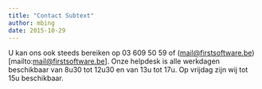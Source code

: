 ```yaml
---
title: "Contact Subtext"
author: mbing
date: 2015-10-29
---
```


U kan ons ook steeds bereiken op 03 609 50 59 of (mail@firstsoftware.be)[mailto:mail@firstsoftware.be]. Onze helpdesk is alle werkdagen beschikbaar van 8u30 tot 12u30 en van 13u tot 17u. Op vrijdag zijn wij tot 15u beschikbaar.